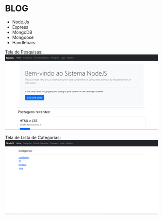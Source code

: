 # BLOG

* Node.Js
* Express
* MongoDB
* Mongoose
* Handlebars

Tela de Pesquisas:
![alt text](https://github.com/simeialves/blogapp/blob/main/Imagens%20do%20Sistema/Tela%20Inicial.png)



Tela de Lista de Categorias:
![alt text](https://github.com/simeialves/blogapp/blob/main/Imagens%20do%20Sistema/Lista%20de%20Categorias.png)
